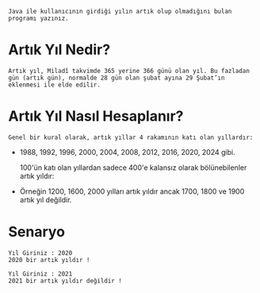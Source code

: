     Java ile kullanıcının girdiği yılın artık olup olmadığını bulan programı yazınız.

# Artık Yıl Nedir?

    Artık yıl, Miladî takvimde 365 yerine 366 günü olan yıl. Bu fazladan gün (artık gün), normalde 28 gün olan şubat ayına 29 Şubat’ın eklenmesi ile elde edilir.

# Artık Yıl Nasıl Hesaplanır?

    Genel bir kural olarak, artık yıllar 4 rakamının katı olan yıllardır:

- 1988, 1992, 1996, 2000, 2004, 2008, 2012, 2016, 2020, 2024 gibi.

  100'ün katı olan yıllardan sadece 400'e kalansız olarak bölünebilenler artık yıldır:

- Örneğin 1200, 1600, 2000 yılları artık yıldır ancak 1700, 1800 ve 1900 artık yıl değildir.

# Senaryo

    Yıl Giriniz : 2020
    2020 bir artık yıldır !

    Yıl Giriniz : 2021
    2021 bir artık yıldır değildir !
